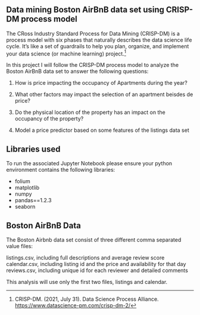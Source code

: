 ## Data mining Boston AirBnB data set using CRISP-DM process model

The CRoss Industry Standard Process for Data Mining (CRISP-DM) is a process model with six phases that naturally describes the data science life cycle. It’s like a set of guardrails to help you plan, organize, and implement your data science (or machine learning) project.[^1]

In this project I will follow the CRISP-DM process model to analyze the Boston AirBnB data set to answer the following questions:

1. How is price impacting the occupancy of Apartments during the year?

1. What other factors may impact the selection of an apartment beisdes de price?

1. Do the physical location of the property has an impact on the occupancy of the property?

1. Model a price predictor based on some features of the listings data set


## Libraries used

To run the associated Jupyter Notebook please ensure your python environment contains the following libraries:

- folium
- matplotlib
- numpy
- pandas==1.2.3
- seaborn

## Boston AirBnB Data 

The Boston Airbnb data set consist of three different comma separated value files:

listings.csv, including full descriptions and average review score
calendar.csv, including listing id and the price and availability for that day
reviews.csv, including unique id for each reviewer and detailed comments

This analysis will use only the first two files, listings and calendar.


[^1]: CRISP-DM. (2021, July 31). Data Science Process Alliance. https://www.datascience-pm.com/crisp-dm-2/






